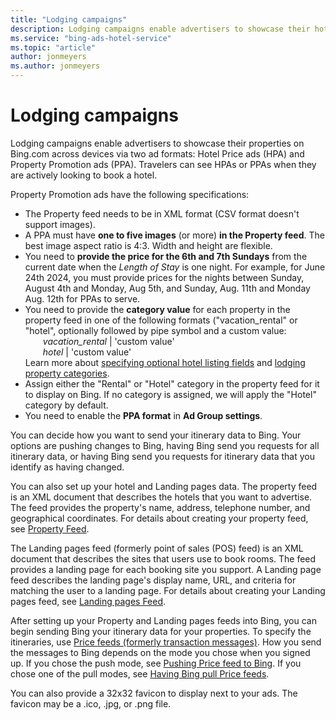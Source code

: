 ```yaml
---
title: "Lodging campaigns"
description: Lodging campaigns enable advertisers to showcase their hotels on Bing.com across devices.
ms.service: "bing-ads-hotel-service"
ms.topic: "article"
author: jonmeyers
ms.author: jonmeyers
---
```


# Lodging campaigns

Lodging campaigns enable advertisers to showcase their properties on Bing.com across devices via two ad formats: Hotel Price ads (HPA) and Property Promotion ads (PPA). Travelers can see HPAs or PPAs when they are actively looking to book a hotel.

Property Promotion ads have the following specifications:

- The Property feed needs to be in XML format (CSV format doesn't support images).
- A PPA must have **one to five images** (or more) **in the Property feed**. The best image aspect ratio is 4:3. Width and height are flexible.
- You need to **provide the price for the 6th and 7th Sundays** from the current date when the *Length of Stay* is one night. For example, for June 24th 2024, you must provide prices for the nights between Sunday, August 4th and Monday, Aug 5th, and Sunday, Aug. 11th and Monday Aug. 12th for PPAs to serve.
- You need to provide the **category value** for each property in the property feed in one of the following formats ("vacation_rental" or "hotel", optionally followed by pipe symbol and a custom value:<br/>
  &emsp;&emsp;*vacation_rental* | 'custom value'<br/>
  &emsp;&emsp;*hotel* | 'custom value'<br/>
  Learn more about [specifying optional hotel listing fields](../hotel-feed/create-hotel-feed.md#specifying-optional-hotel-listing-fields) and [lodging property categories](https://help.ads.microsoft.com/#apex/ads/en/60192/-1).
- Assign either the "Rental" or "Hotel" category in the property feed for it to display on Bing. If no category is assigned, we will apply the "Hotel" category by default.
- You need to enable the **PPA format** in **Ad Group settings**.

You can decide how you want to send your itinerary data to Bing. Your options are pushing changes to Bing, having Bing send you requests for all itinerary data, or having Bing send you requests for itinerary data that you identify as having changed. 

You can also set up your hotel and Landing pages data. The property feed is an XML document that describes the hotels that you want to advertise. The feed provides the property's name, address, telephone number, and geographical coordinates. For details about creating your property feed, see [Property Feed](../hotel-feed/hotel-feed.md).

The Landing pages feed (formerly point of sales (POS) feed) is an XML document that describes the sites that users use to book rooms. The feed provides a landing page for each booking site you support. A Landing page feed describes the landing page's display name, URL, and criteria for matching the user to a landing page. For details about creating your Landing pages feed, see [Landing pages Feed](../pos-feed/pos-feed.md). 

After setting up your Property and Landing pages feeds into Bing, you can begin sending Bing your itinerary data for your properties. To specify the itineraries, use [Price feeds (formerly transaction messages)](../transaction-message/transaction-message.md). How you send the messages to Bing depends on the mode you chose when you signed up. If you chose the push mode, see [Pushing Price feed to Bing](../transaction-message/push-transaction-message.md). If you chose one of the pull modes, see [Having Bing pull Price feeds](../transaction-message/pull-transaction-message.md).

You can also provide a 32x32 favicon to display next to your ads. The favicon may be a .ico, .jpg, or .png file.
